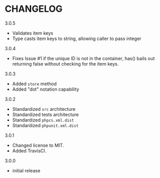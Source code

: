 CHANGELOG
=========

3.0.5
- Validates item keys
- Type casts item keys to string, allowing caller to pass integer

3.0.4
- Fixes Issue #1
if the unique ID is not in the container, has() bails out returning false without checking for the item keys.

3.0.3
- Added `store` method
- Added "dot" notation capability

3.0.2
- Standardized `src` architecture
- Standardized tests architecture
- Standardized `phpcs.xml.dist`
- Standardized `phpunit.xml.dist`

3.0.1
- Changed license to MIT.
- Added TravisCI.

3.0.0
- initial release
